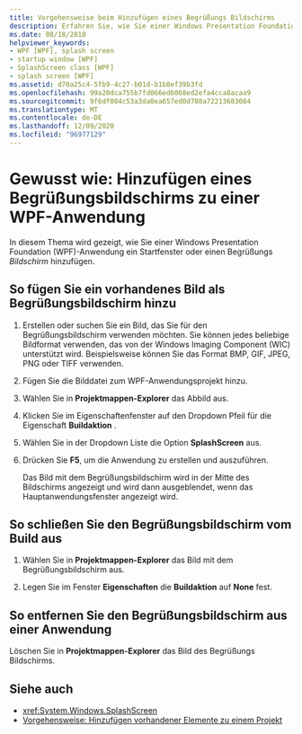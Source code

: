 ```yaml
---
title: Vorgehensweise beim Hinzufügen eines Begrüßungs Bildschirms
description: Erfahren Sie, wie Sie einer Windows Presentation Foundation (WPF)-Anwendung ein Startfenster oder einen Begrüßungsbildschirm hinzufügen.
ms.date: 08/18/2018
helpviewer_keywords:
- WPF [WPF], splash screen
- startup window [WPF]
- SplashScreen class [WPF]
- splash screen [WPF]
ms.assetid: d70a25c4-5fb9-4c27-b01d-b1b8ef39b3fd
ms.openlocfilehash: 99a20dca755b7fd066ed6068ed2efa4cca8acaa9
ms.sourcegitcommit: 9f6df084c53a3da0ea657ed0d708a72213683084
ms.translationtype: MT
ms.contentlocale: de-DE
ms.lasthandoff: 12/09/2020
ms.locfileid: "96977129"
---
```

# <a name="how-to-add-a-splash-screen-to-a-wpf-application"></a>Gewusst wie: Hinzufügen eines Begrüßungsbildschirms zu einer WPF-Anwendung

In diesem Thema wird gezeigt, wie Sie einer Windows Presentation Foundation (WPF)-Anwendung ein Startfenster oder einen Begrüßungs *Bildschirm* hinzufügen.

## <a name="to-add-an-existing-image-as-a-splash-screen"></a>So fügen Sie ein vorhandenes Bild als Begrüßungsbildschirm hinzu

1. Erstellen oder suchen Sie ein Bild, das Sie für den Begrüßungsbildschirm verwenden möchten. Sie können jedes beliebige Bildformat verwenden, das von der Windows Imaging Component (WIC) unterstützt wird. Beispielsweise können Sie das Format BMP, GIF, JPEG, PNG oder TIFF verwenden.

2. Fügen Sie die Bilddatei zum WPF-Anwendungsprojekt hinzu.

3. Wählen Sie in **Projektmappen-Explorer** das Abbild aus.

4. Klicken Sie im Eigenschaftenfenster auf den Dropdown Pfeil für die Eigenschaft **Buildaktion** .

5. Wählen Sie in der Dropdown Liste die Option **SplashScreen** aus.

6. Drücken Sie **F5**, um die Anwendung zu erstellen und auszuführen.

     Das Bild mit dem Begrüßungsbildschirm wird in der Mitte des Bildschirms angezeigt und wird dann ausgeblendet, wenn das Hauptanwendungsfenster angezeigt wird.

## <a name="to-exclude-the-splash-screen-from-build"></a>So schließen Sie den Begrüßungsbildschirm vom Build aus

1. Wählen Sie in **Projektmappen-Explorer** das Bild mit dem Begrüßungsbildschirm aus.

2. Legen Sie im Fenster **Eigenschaften** die **Buildaktion** auf **None** fest.

## <a name="to-remove-the-splash-screen-from-an-application"></a>So entfernen Sie den Begrüßungsbildschirm aus einer Anwendung

Löschen Sie in **Projektmappen-Explorer** das Bild des Begrüßungs Bildschirms.

## <a name="see-also"></a>Siehe auch

- <xref:System.Windows.SplashScreen>
- [Vorgehensweise: Hinzufügen vorhandener Elemente zu einem Projekt](/previous-versions/visualstudio/visual-studio-2010/9f4t9t92(v=vs.100))
